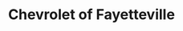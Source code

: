 ---
title: "Chevrolet of Fayetteville"
url: /fayetteville/chevrolet-of-fayetteville/
shop: Autohaus
---